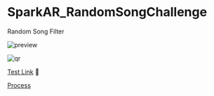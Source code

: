 # SparkAR_RandomSongChallenge
Random Song Filter

![preview](https://miro.medium.com/max/640/0*We9OQ2sccTuDWH5Z.gif)

![qr](https://miro.medium.com/max/720/1*gvtkvYGE7WsbgYUsYxVKUg.png)

[Test Link](https://www.instagram.com/ar/610228203364060/?ch=N2M0OWY4MmNmN2MzMThiMzM5N2U2ZTIwZTcxZmMxZWY%3D) :pinching_hand:	

[Process](https://ckmjanet.medium.com/spark-ar-random-song-8446c08d96f6)
